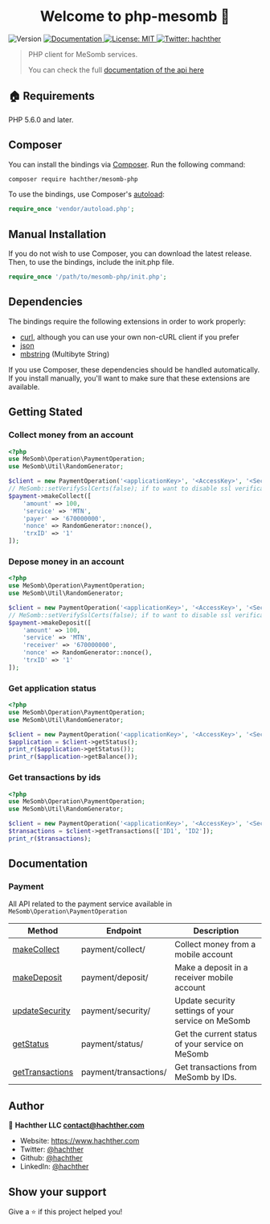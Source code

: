 <h1 align="center">Welcome to php-mesomb 👋</h1>
<p>
  <img alt="Version" src="https://img.shields.io/badge/version-1.2-blue.svg?cacheSeconds=2592000" />
  <a href="https://mesomb.hachther.com/en/api/v1.1/schema/" target="_blank">
    <img alt="Documentation" src="https://img.shields.io/badge/documentation-yes-brightgreen.svg" />
  </a>
  <a href="#" target="_blank">
    <img alt="License: MIT" src="https://img.shields.io/badge/License-MIT-yellow.svg" />
  </a>
  <a href="https://twitter.com/hachther" target="_blank">
    <img alt="Twitter: hachther" src="https://img.shields.io/twitter/follow/hachther.svg?style=social" />
  </a>
</p>

> PHP client for MeSomb services.
> 
> You can check the full [documentation of the api here](https://mesomb.hachther.com/en/api/v1.1/schema/)

## 🏠 Requirements

PHP 5.6.0 and later.

## Composer

You can install the bindings via [Composer](http://getcomposer.org/). Run the following command:

```sh
composer require hachther/mesomb-php
```

To use the bindings, use Composer's [autoload](https://getcomposer.org/doc/01-basic-usage.md#autoloading):

```php
require_once 'vendor/autoload.php';
```

## Manual Installation

If you do not wish to use Composer, you can download the latest release. Then, to use the bindings, include the init.php file.

```php
require_once '/path/to/mesomb-php/init.php';
```

## Dependencies

The bindings require the following extensions in order to work properly:

- [curl](https://secure.php.net/manual/en/book.curl.php), although you can use your own non-cURL client if you prefer
- [json](https://secure.php.net/manual/en/book.json.php)
- [mbstring](https://secure.php.net/manual/en/book.mbstring.php) (Multibyte String)

If you use Composer, these dependencies should be handled automatically. If you install manually, you'll want to make sure that these extensions are available.

## Getting Stated

### Collect money from an account

```PHP
<?php
use MeSomb\Operation\PaymentOperation;
use MeSomb\Util\RandomGenerator;

$client = new PaymentOperation('<applicationKey>', '<AccessKey>', '<SecretKey>');
// MeSomb::setVerifySslCerts(false); if to want to disable ssl verification
$payment->makeCollect([
    'amount' => 100,
    'service' => 'MTN',
    'payer' => '670000000',
    'nonce' => RandomGenerator::nonce(),
    'trxID' => '1'
]);
```

### Depose money in an account

```PHP
<?php
use MeSomb\Operation\PaymentOperation;
use MeSomb\Util\RandomGenerator;

$client = new PaymentOperation('<applicationKey>', '<AccessKey>', '<SecretKey>');
// MeSomb::setVerifySslCerts(false); if to want to disable ssl verification
$payment->makeDeposit([
    'amount' => 100,
    'service' => 'MTN',
    'receiver' => '670000000',
    'nonce' => RandomGenerator::nonce(),
    'trxID' => '1'
]);
```

### Get application status

```PHP
<?php
use MeSomb\Operation\PaymentOperation;
use MeSomb\Util\RandomGenerator;

$client = new PaymentOperation('<applicationKey>', '<AccessKey>', '<SecretKey>');
$application = $client->getStatus();
print_r($application->getStatus());
print_r($application->getBalance());
```

### Get transactions by ids

```PHP
<?php
use MeSomb\Operation\PaymentOperation;
use MeSomb\Util\RandomGenerator;

$client = new PaymentOperation('<applicationKey>', '<AccessKey>', '<SecretKey>');
$transactions = $client->getTransactions(['ID1', 'ID2']);
print_r($transactions);
```

## Documentation

### Payment

All API related to the payment service available in ```MeSomb\Operation\PaymentOperation```

| Method                                                            | Endpoint              | Description                                        |
|-------------------------------------------------------------------|-----------------------|----------------------------------------------------|
| [makeCollect](docs/README.md#PaymentOperationmakeCollect)         | payment/collect/      | Collect money from a mobile account                |
| [makeDeposit](docs/README.md#PaymentOperationmakeDeposit)         | payment/deposit/      | Make a deposit in a receiver mobile account        |
| [updateSecurity](docs/README.md#PaymentOperationupdateSecurity)   | payment/security/     | Update security settings of your service on MeSomb |
| [getStatus](docs/README.md#PaymentOperationgetStatus)             | payment/status/       | Get the current status of your service on MeSomb   |
| [getTransactions](docs/README.md#PaymentOperationgetTransactions) | payment/transactions/ | Get transactions from MeSomb by IDs.               |

## Author

👤 **Hachther LLC <contact@hachther.com>**

* Website: https://www.hachther.com
* Twitter: [@hachther](https://twitter.com/hachther)
* Github: [@hachther](https://github.com/hachther)
* LinkedIn: [@hachther](https://linkedin.com/in/hachther)

## Show your support

Give a ⭐️ if this project helped you!
